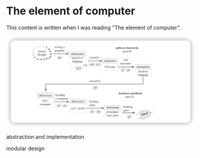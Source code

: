 # The element of computer 

This content is written when I was reading "The element of computer".


![img.png](img.png)


abstraction and implementation 

modular design
